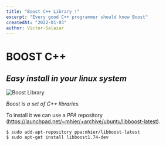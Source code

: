 ```yaml
---
title: "Boost C++ Library !"
excerpt: "Every good C++ programmer should know Boost"
createdAt: "2022-01-03"
author: Victor-Salazar
---
```


# BOOST C++
## _Easy install in your linux system_
![Boost Library](http://veriakademi.com/images/boost-cpp-programlama-dersleri.png)

_Boost is a set of C++ libraries._

To install it we can use a _PPA_ repository
(https://launchpad.net/~mhier/+archive/ubuntu/libboost-latest).

```
$ sudo add-apt-repository ppa:mhier/libboost-latest
$ sudo apt-get install libboost1.74-dev
```


